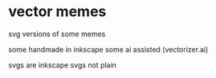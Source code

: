 # vector memes

svg versions of some memes

some handmade in inkscape some ai assisted (vectorizer.ai)

svgs are inkscape svgs not plain 
